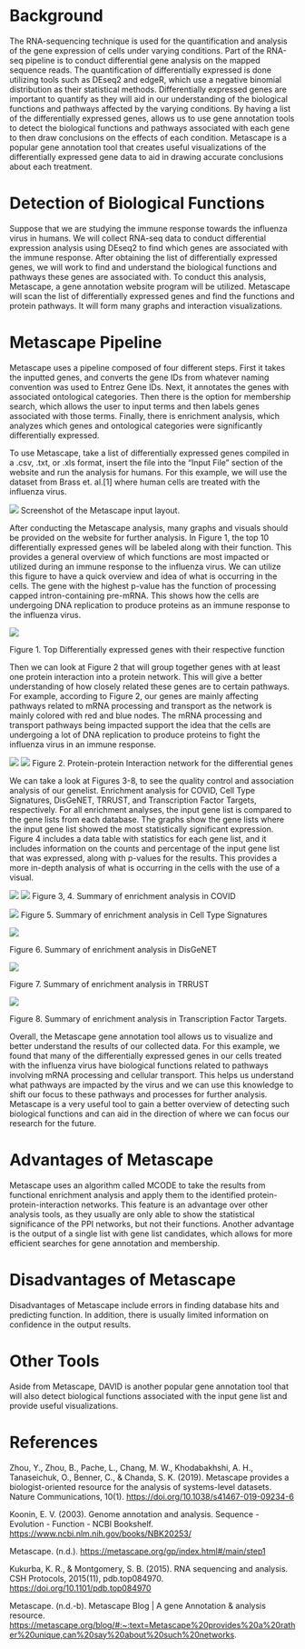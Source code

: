 # Background
The RNA-sequencing technique is used for the quantification and analysis of the gene expression of cells under varying conditions. Part of the RNA-seq pipeline is to conduct differential gene analysis on the mapped sequence reads. The quantification of differentially expressed is done utilizing tools such as DEseq2 and edgeR, which use a negative binomial distribution as their statistical methods. Differentially expressed genes are important to quantify as they will aid in our understanding of the biological functions and pathways affected by the varying conditions. By having a list of the differentially expressed genes, allows us to use gene annotation tools to detect the biological functions and pathways associated with each gene to then draw conclusions on the effects of each condition. Metascape is a popular gene annotation tool that creates useful visualizations of the differentially expressed gene data to aid in drawing accurate conclusions about each treatment.

# Detection of Biological Functions
Suppose that we are studying the immune response towards the influenza virus in humans. We will collect RNA-seq data to conduct differential expression analysis using DEseq2 to find which genes are associated with the immune response. After obtaining the list of differentially expressed genes, we will work to find and understand the biological functions and pathways these genes are associated with. To conduct this analysis, Metascape, a gene annotation website program will be utilized. Metascape will scan the list of differentially expressed genes and find the functions and protein pathways. It will form many graphs and interaction visualizations.

# Metascape Pipeline
Metascape uses a pipeline composed of four different steps. First it takes the inputted genes, and converts the gene IDs from whatever naming convention was used to Entrez Gene IDs. Next, it annotates the genes with associated ontological categories. Then there is the option for membership search, which allows the user to input terms and then labels genes associated with those terms. Finally, there is enrichment analysis, which analyzes which genes and ontological categories were significantly differentially expressed. 

To use Metascape, take a list of differentially expressed genes compiled in a .csv, .txt, or .xls format, insert the file into the “Input File” section of the website and run the analysis for humans. For this example, we will use the dataset from Brass et. al.[1] where human cells are treated with the influenza virus.

![](images/image1.png)
Screenshot of the Metascape input layout.
 
After conducting the Metascape analysis, many graphs and visuals should be provided on the website for further analysis. In Figure 1, the top 10 differentially expressed genes will be labeled along with their function. This provides a general overview of which functions are most impacted or utilized during an immune response to the influenza virus. We can utilize this figure to have a quick overview and idea of what is occurring in the cells. The gene with the highest p-value has the function of processing capped intron-containing pre-mRNA. This shows how the cells are undergoing DNA replication to produce proteins as an immune response to the influenza virus.

![](images/image9.png)

Figure 1. Top Differentially expressed genes with their respective function

Then we can look at Figure 2 that will group together genes with at least one protein interaction into a protein network. This will give a better understanding of how closely related these genes are to certain pathways. For example, according to Figure 2, our genes are mainly affecting pathways related to mRNA processing and transport as the network is mainly colored with red and blue nodes. The mRNA processing and transport pathways being impacted support the idea that the cells are undergoing a lot of DNA replication to produce proteins to fight the influenza virus in an immune response.

![](images/image2.png)
![](images/image4.png)
Figure 2. Protein-protein Interaction network for the differential genes

We can take a look at Figures 3-8, to see the quality control and association analysis of our genelist. Enrichment analysis for COVID, Cell Type Signatures, DisGeNET, TRRUST, and Transcription Factor Targets, respectively. For all enrichment analyses, the input gene list is compared to the gene lists from each database. The graphs show the gene lists where the input gene list showed the most statistically significant expression. Figure 4 includes a data table with statistics for each gene list, and it includes information on the counts and percentage of the input gene list that was expressed, along with p-values for the results. This provides a more in-depth analysis of what is occurring in the cells with the use of a visual. 

![](images/image3.png)
![](images/image6.png)
Figure 3, 4. Summary of enrichment analysis in COVID

![](images/image8.png)
Figure 5. Summary of enrichment analysis in Cell Type Signatures

![](images/image5.png)

Figure 6. Summary of enrichment analysis in DisGeNET

![](images/image10.png)

Figure 7. Summary of enrichment analysis in TRRUST

![](images/image7.png)

Figure 8. Summary of enrichment analysis in Transcription Factor Targets.

Overall, the Metascape gene annotation tool allows us to visualize and better understand the results of our collected data. For this example, we found that many of the differentially expressed genes in our cells treated with the influenza virus have biological functions related to pathways involving mRNA processing and cellular transport. This helps us understand what pathways are impacted by the virus and we can use this knowledge to shift our focus to these pathways and processes for further analysis. Metascape is a very useful tool to gain a better overview of detecting such biological functions and can aid in the direction of where we can focus our research for the future.

# Advantages of Metascape
Metascape uses an algorithm called MCODE to take the results from functional enrichment analysis and apply them to the identified protein-protein-interaction networks. This feature is an advantage over other analysis tools, as they usually are only able to show the statistical significance of the PPI networks, but not their functions. Another advantage is the output of a single list with gene list candidates, which allows for more efficient searches for gene annotation and membership.

# Disadvantages of Metascape
Disadvantages of Metascape include errors in finding database hits and predicting function. In addition, there is usually limited information on confidence in the output results.

# Other Tools
Aside from Metascape, DAVID is another popular gene annotation tool that will also detect biological functions associated with the input gene list and provide useful visualizations.

# References
Zhou, Y., Zhou, B., Pache, L., Chang, M. W., Khodabakhshi, A. H., Tanaseichuk, O., Benner, C., & Chanda, S. K. (2019). Metascape provides a biologist-oriented resource for the analysis of systems-level datasets. Nature Communications, 10(1). https://doi.org/10.1038/s41467-019-09234-6

Koonin, E. V. (2003). Genome annotation and analysis. Sequence - Evolution - Function - NCBI Bookshelf. https://www.ncbi.nlm.nih.gov/books/NBK20253/

Metascape. (n.d.). https://metascape.org/gp/index.html#/main/step1

Kukurba, K. R., & Montgomery, S. B. (2015). RNA sequencing and analysis. CSH Protocols, 2015(11), pdb.top084970. https://doi.org/10.1101/pdb.top084970

Metascape. (n.d.-b). Metascape Blog | A gene Annotation & analysis resource. https://metascape.org/blog/#:~:text=Metascape%20provides%20a%20rather%20unique,can%20say%20about%20such%20networks.

